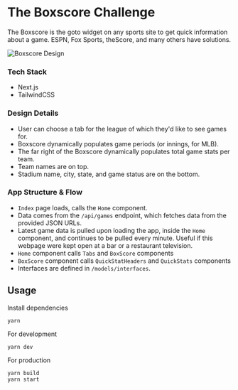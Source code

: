 # The Boxscore Challenge

The Boxscore is the goto widget on any sports site to get quick information about a game. ESPN, Fox Sports, theScore, and many others have solutions.

![Boxscore Design](https://ibb.co/xJ8ShXn)

### Tech Stack

- Next.js
- TailwindCSS

### Design Details

- User can choose a tab for the league of which they'd like to see games for.
- Boxscore dynamically populates game periods (or innings, for MLB).
- The far right of the Boxscore dynamically populates total game stats per team.
- Team names are on top.
- Stadium name, city, state, and game status are on the bottom.

### App Structure & Flow

- `Index` page loads, calls the `Home` component.
- Data comes from the `/api/games` endpoint, which fetches data from the provided JSON URLs.
- Latest game data is pulled upon loading the app, inside the `Home` component, and continues to be pulled every minute. Useful if this webpage were kept open at a bar or a restaurant television.
- `Home` component calls `Tabs` and `BoxScore` components
- `BoxScore` component calls `QuickStatHeaders` and `QuickStats` components
- Interfaces are defined in `/models/interfaces`.

## Usage

Install dependencies

```
yarn
```

For development

```
yarn dev
```

For production

```
yarn build
yarn start
```
